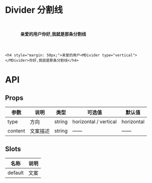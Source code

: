# Divider 分割线

<h4 style="margin: 50px;">亲爱的用户<MDivider type="vertical"></MDivider>你好,我就是那条分割线</h4>

```vue
<h4 style="margin: 50px;">亲爱的用户<MDivider type="vertical"></MDivider>你好,我就是那条分割线</h4>
```

# API

## Props

| 参数    | 说明     | 类型   | 可选值                | 默认值     |
| ------- | -------- | ------ | --------------------- | ---------- |
| type    | 方向     | string | horizontal / vertical | horizontal |
| content | 文案描述 | string | ——                    | ——         |

## Slots

| 名称    | 说明 |
| ------- | ---- |
| default | 文案 |
